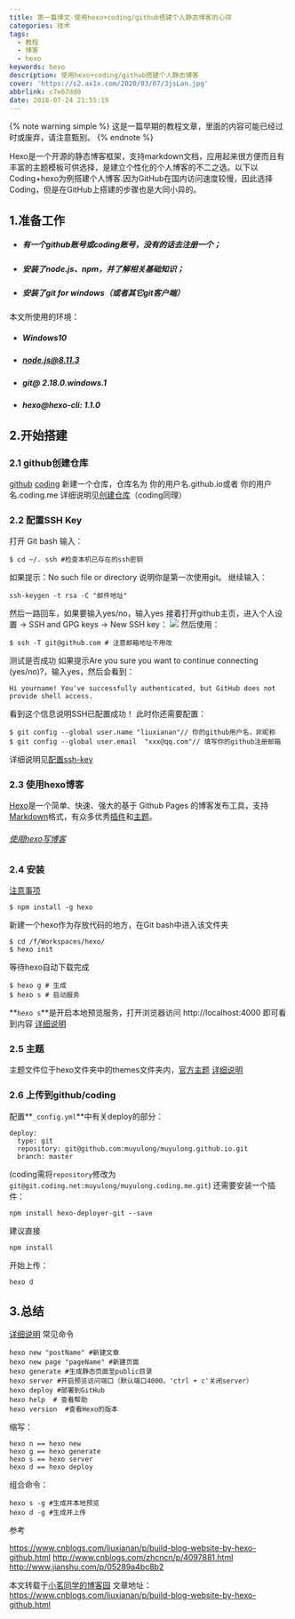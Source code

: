 ```yaml
---
title: 第一篇博文-使用hexo+coding/github搭建个人静态博客的心得
categories: 技术
tags:
  - 教程
  - 博客
  - hexo
keywords: hexo
description: 使用hexo+coding/github搭建个人静态博客
cover: 'https://s2.ax1x.com/2020/03/07/3jsLan.jpg'
abbrlink: c7e67dd0
date: 2018-07-24 21:55:19
---
```

{% note warning simple %}
这是一篇早期的教程文章，里面的内容可能已经过时或废弃，请注意甄别。
{% endnote %}

Hexo是一个开源的静态博客框架，支持markdown文档，应用起来很方便而且有丰富的主题模板可供选择，是建立个性化的个人博客的不二之选。以下以Coding+hexo为例搭建个人博客.因为GitHub在国内访问速度较慢，因此选择Coding，但是在GitHub上搭建的步骤也是大同小异的。
<!--more-->

## 1.准备工作
- ##### 有一个github账号或coding账号，没有的话去注册一个；
- ##### 安装了node.js、npm，并了解相关基础知识；
- ##### 安装了git for windows（或者其它git客户端）
本文所使用的环境：
- ##### Windows10
- ##### node.js@8.11.3
- ##### git@ 2.18.0.windows.1
- ##### hexo@hexo-cli: 1.1.0

## 2.开始搭建
### 2.1 github创建仓库
[github](https://github.com/)
[coding](https://coding.net/)
新建一个仓库，仓库名为 你的用户名.github.io或者 你的用户名.coding.me
详细说明见[创建仓库](https://www.cnblogs.com/liuxianan/p/build-blog-website-by-hexo-github.html#创建仓库)（coding同理）
### 2.2 配置SSH Key
打开 Git bash 输入：
```
$ cd ~/. ssh #检查本机已存在的ssh密钥
```
如果提示：No such file or directory 说明你是第一次使用git。
继续输入：
```
ssh-keygen -t rsa -C "邮件地址"
```
然后一路回车，如果要输入yes/no，输入yes
接着打开github主页，进入个人设置 -> SSH and GPG keys -> New SSH key：
![](https://gitee.com/muyulong/blogpic/raw/master/image/202108221737593.png)
然后使用：
```
$ ssh -T git@github.com # 注意邮箱地址不用改
```
测试是否成功
如果提示Are you sure you want to continue connecting (yes/no)?，输入yes，然后会看到：
```
Hi yourname! You've successfully authenticated, but GitHub does not provide shell access.
```
看到这个信息说明SSH已配置成功！
此时你还需要配置：
```
$ git config --global user.name "liuxianan"// 你的github用户名，非昵称
$ git config --global user.email  "xxx@qq.com"// 填写你的github注册邮箱
```

详细说明见[配置ssh-key](https://www.cnblogs.com/liuxianan/p/build-blog-website-by-hexo-github.html#配置ssh-key)

### 2.3 使用hexo博客
[Hexo](http://hexo.io)是一个简单、快速、强大的基于 Github Pages 的博客发布工具，支持[Markdown](https://baike.baidu.com/item/markdown/3245829?fr=aladdin)格式，有众多优秀[插件](https://hexo.io/plugins/)和[主题](https://hexo.io/themes/)。
###### [使用hexo写博客](https://www.cnblogs.com/liuxianan/p/build-blog-website-by-hexo-github.html#使用hexo写博客)

### 2.4 安装
[注意事项](https://www.cnblogs.com/liuxianan/p/build-blog-website-by-hexo-github.html#注意事项)
```
$ npm install -g hexo
```
新建一个hexo作为存放代码的地方，在Git bash中进入该文件夹
```
$ cd /f/Workspaces/hexo/
$ hexo init
```
等待hexo自动下载完成
```
$ hexo g # 生成
$ hexo s # 启动服务
```
**`hexo s`**是开启本地预览服务，打开浏览器访问 http://localhost:4000 即可看到内容
[详细说明](https://www.cnblogs.com/liuxianan/p/build-blog-website-by-hexo-github.html#初始化)

### 2.5 主题
主题文件位于hexo文件夹中的themes文件夹内，[官方主题](https://hexo.io/themes/)
[详细说明](https://www.cnblogs.com/liuxianan/p/build-blog-website-by-hexo-github.html#修改主题)

### 2.6 上传到github/coding
配置**`_config.yml`**中有关deploy的部分：
```
deploy:
  type: git
  repository: git@github.com:muyulong/muyulong.github.io.git
  branch: master
```
(coding需将`repository`修改为`git@git.coding.net:muyulong/muyulong.coding.me.git`)
还需要安装一个插件：
```
npm install hexo-deployer-git --save
```
建议直接
```
npm install
```
开始上传：
```
hexo d
```
## 3.总结
[详细说明](https://www.cnblogs.com/liuxianan/p/build-blog-website-by-hexo-github.html#常用hexo命令)
常见命令

```
hexo new "postName" #新建文章
hexo new page "pageName" #新建页面
hexo generate #生成静态页面至public目录
hexo server #开启预览访问端口（默认端口4000，'ctrl + c'关闭server）
hexo deploy #部署到GitHub
hexo help  # 查看帮助
hexo version  #查看Hexo的版本
```
缩写：

```
hexo n == hexo new
hexo g == hexo generate
hexo s == hexo server
hexo d == hexo deploy
```
组合命令：

```
hexo s -g #生成并本地预览
hexo d -g #生成并上传
```

参考

https://www.cnblogs.com/liuxianan/p/build-blog-website-by-hexo-github.html
http://www.cnblogs.com/zhcncn/p/4097881.html
http://www.jianshu.com/p/05289a4bc8b2


本文转载于[小茗同学的博客园](http://www.cnblogs.com/liuxianan/)
文章地址：https://www.cnblogs.com/liuxianan/p/build-blog-website-by-hexo-github.html

